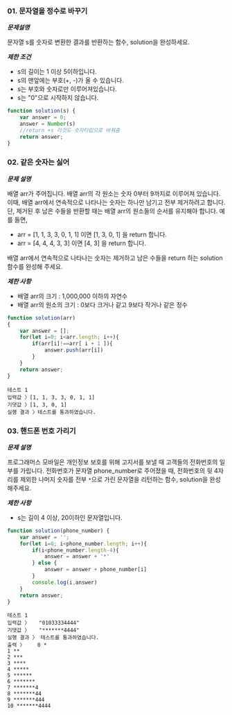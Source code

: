 ### 01. 문자열을 정수로 바꾸기

**_문제설명_**

문자열 s를 숫자로 변환한 결과를 반환하는 함수, solution을 완성하세요.

**_제한 조건_**

- s의 길이는 1 이상 5이하입니다.
- s의 맨앞에는 부호(+, -)가 올 수 있습니다.
- s는 부호와 숫자로만 이루어져있습니다.
- s는 "0"으로 시작하지 않습니다.



```javascript
function solution(s) {
    var answer = 0;
    answer = Number(s)
    //return +s 이것도 숫자타입으로 바꿔줌
    return answer;
}
```



### 02. 같은 숫자는 싫어

**_문제 설명_**

배열 arr가 주어집니다. 배열 arr의 각 원소는 숫자 0부터 9까지로 이루어져 있습니다. 이때, 배열 arr에서 연속적으로 나타나는 숫자는 하나만 남기고 전부 제거하려고 합니다. 단, 제거된 후 남은 수들을 반환할 때는 배열 arr의 원소들의 순서를 유지해야 합니다. 예를 들면,

- arr = [1, 1, 3, 3, 0, 1, 1] 이면 [1, 3, 0, 1] 을 return 합니다.
- arr = [4, 4, 4, 3, 3] 이면 [4, 3] 을 return 합니다.

배열 arr에서 연속적으로 나타나는 숫자는 제거하고 남은 수들을 return 하는 solution 함수를 완성해 주세요.



**_제한 사항_**

- 배열 arr의 크기 : 1,000,000 이하의 자연수
- 배열 arr의 원소의 크기 : 0보다 크거나 같고 9보다 작거나 같은 정수

```javascript
function solution(arr)
{
    var answer = [];
    for(let i=0; i<arr.length; i++){
        if(arr[i]!==arr[ i + 1 ]){
            answer.push(arr[i])
        }            
    }  
    return answer;
}
```

```
테스트 1
입력값 〉[1, 1, 3, 3, 0, 1, 1]
기댓값 〉[1, 3, 0, 1]
실행 결과 〉테스트를 통과하였습니다.

```

### 03. 핸드폰 번호 가리기

**_문제 설명_**

프로그래머스 모바일은 개인정보 보호를 위해 고지서를 보낼 때 고객들의 전화번호의 일부를 가립니다.
전화번호가 문자열 phone_number로 주어졌을 때, 전화번호의 뒷 4자리를 제외한 나머지 숫자를 전부 `*`으로 가린 문자열을 리턴하는 함수, solution을 완성해주세요.

**_제한 사항_**

- s는 길이 4 이상, 20이하인 문자열입니다.

```javascript
function solution(phone_number) {
    var answer = '';
    for(let i=0; i<phone_number.length; i++){
        if(i<phone_number.length-4){
            answer = answer + '*'
        } else {
            answer = answer + phone_number[i]
        }
        console.log(i,answer)
    }
    return answer;
}
```

```
테스트 1
입력값 〉	"01033334444"
기댓값 〉	"*******4444"
실행 결과 〉	테스트를 통과하였습니다.
출력 〉	0 *
1 **
2 ***
3 ****
4 *****
5 ******
6 *******
7 *******4
8 *******44
9 *******444
10 *******4444
```



